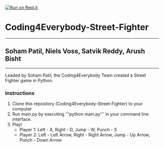 [![Run on Repl.it](https://repl.it/badge/github/snowham/Coding4Everybody-Street-Fighter)](https://repl.it/github/snowham/Coding4Everybody-Street-Fighter)

# Coding4Everybody-Street-Fighter
---
## Soham Patil, Niels Voss, Satvik Reddy, Arush Bisht
---
Leaded by Soham Patil, the Coding4Everybody Team created a Street Fighter game in Python. 

### Instructions
1. Clone this repository (Coding4Everybody-Street-Fighter) to your computer
2. Run main.py by executing '''python main.py''' in your command line interface.
3. Play!
	- Player 1: Left - A, Right - D, Jump - W, Punch - S
	- Player 2: Left - Left Arrow, Right - Right Arrow, Jump - Up Arrow, Punch - Down Arrow
